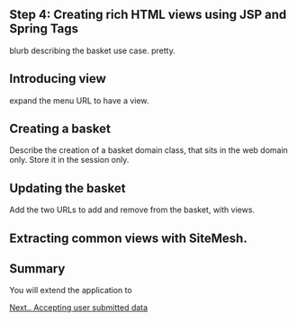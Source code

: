 ## Step 4: Creating rich HTML views using JSP and Spring Tags

blurb describing the basket use case. pretty.

## Introducing view 

expand the menu URL to have a view.

## Creating a basket

Describe the creation of a basket domain class, that sits in the web domain only.
Store it in the session only.

## Updating the basket

Add the two URLs to add and remove from the basket, with views.

## Extracting common views with SiteMesh.



## Summary

You will extend the application to 

[Next.. Accepting user submitted data](../5/)
